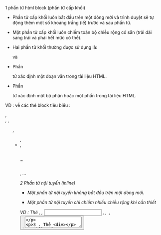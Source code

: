 1 phần tử html block (phần tử cấp khối)
- Phần tử cấp khối luôn bắt đầu trên một dòng mới và trình duyệt sẽ tự động thêm một số khoảng trắng (lề) trước và sau phần tử.

- Một phần tử cấp khối luôn chiếm toàn bộ chiều rộng có sẵn (trải dài sang trái và phải hết mức có thể).

- Hai phần tử khối thường được sử dụng là: <p> và <div>

- Phần <p>tử xác định một đoạn văn trong tài liệu HTML.

- Phần <div>tử xác định một bộ phận hoặc một phần trong tài liệu HTML.

VD : về các thẻ block tiêu biểu : <form> , <nav> , <table> , <ol> , <ul> , <li> ,  <h1> - <h6> , ...

2 Phần tử nội tuyến  (inline)

- Một phần tử nội tuyến không bắt đầu trên một dòng mới.

- Một phần tử nội tuyến chỉ chiếm nhiều chiều rộng khi cần thiết
    
VD : Thẻ <span> , <a> , <input> , <lable> , <img> , <button> , <textarea>

3 . Thẻ <div>

Phần tử <div>thường được sử dụng làm vùng chứa cho các phần tử HTML khác.

Phần <div>tử không có thuộc tính bắt buộc, nhưng style, class và id là thông dụng.

Bất kỳ loại nội dung nào cũng có thể được đưa vào bên trong thẻ <div> ! 

Khi được sử dụng cùng với CSS, <div> có thể được sử dụng để tạo kiểu cho các khối nội dung.

VD : 
<div style="background-color:black;color:white;padding:20px;">
  <h2>London</h2>
  <p>London is the capital city of England. It is the most populous city in the United Kingdom, with a metropolitan area of over 13 million inhabitants.</p>
</div>

4 Thẻ <span>

Phần <span>tử là một vùng chứa nội tuyến được sử dụng để đánh dấu một phần của văn bản hoặc một phần của tài liệu.

Phần <span>tử không có thuộc tính bắt buộc, nhưng style, classvà id là thông dụng.

Khi được sử dụng cùng với CSS, <span> có thể được sử dụng để tạo kiểu cho các phần của văn bản

VD : 
<p>My mother has <span style="color:blue;font-weight:bold;">blue</span> eyes and my father has
<span>style="color:darkolivegreen;font-weight:bold;">dark green</span> eyes.</p>




